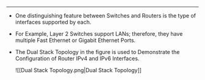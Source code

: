 
---
- One distinguishing feature between Switches and Routers is the type of interfaces supported by each.
- For Example, Layer 2 Switches support LANs; therefore, they have multiple Fast Ethernet or Gigabit Ethernet Ports.
  
- The Dual Stack Topology in the figure is used to Demonstrate the Configuration of Router IPv4 and IPv6 Interfaces.
  
  ![[Dual Stack Topology.png|Dual Stack Topology]]